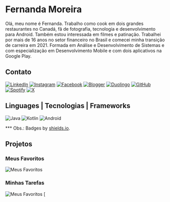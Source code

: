 
# Fernanda Moreira

Olá, meu nome é Fernanda. Trabalho como cook em dois grandes restaurantes no Canadá, fã de fotografia, tecnologia e desenvolvimento para Android. Também estou interessada em filmes e patinação. Trabalhei por mais de 16 anos no setor financeiro no Brasil e comecei minha transição de carreira em 2021. Formada em Análise e Desenvolvimento de Sistemas e com especialização em Desenvolvimento Mobile e com dois aplicativos na Google Play.

## Contato

[![LinkedIn](https://img.shields.io/badge/-LinkedIn-000?style=for-the-badge&logo=linkedin&color:FFF)](https://www.linkedin.com/in/fdananda/)
[![Instagram](https://img.shields.io/badge/-Instagram-000?style=for-the-badge&logo=instagram&color:FFF)](https://www.instagram.com/fdananda/)
[![Facebook](https://img.shields.io/badge/-Facebook-000?style=for-the-badge&logo=facebook&color:FFF)](https://www.facebook.com/fernanda.moreira.52438/)
[![Blogger](https://img.shields.io/badge/-Blogger-000?style=for-the-badge&logo=blogger&color:FFF)](https://fdananda.blogspot.com/)
[![Duolingo](https://img.shields.io/badge/-Duolingo-000?style=for-the-badge&logo=duolingo&color:FFF)](https://www.duolingo.com/profile/FernandaMo398616)
[![GitHub](https://img.shields.io/badge/-GitHub-000?style=for-the-badge&logo=github&color:FFF)](https://github.com/fdananda)
[![Spotify](https://img.shields.io/badge/-Spotify-000?style=for-the-badge&logo=spotify&color:FFF)](https://open.spotify.com/user/227lpgy76irgb533iugbgxmya?si=a3FdLK9nSWOvw8oJTfmJUw&nd=1&dlsi=48603899af384b3a)
[![X](https://img.shields.io/badge/-Twitter-000?style=for-the-badge&logo=x&color:FFF)](https://twitter.com/fdananda)

## Linguages | Tecnologias | Frameworks

![Java](https://img.shields.io/badge/Java-000?style=for-the-badge&logo=Java&color:FFF)
![Kotlin](https://img.shields.io/badge/Kotlin-000?style=for-the-badge&logo=kotlin&color:FFF)
![Android](https://img.shields.io/badge/Android-000?style=for-the-badge&logo=android&color:FFF)

*** Obs.: Badges by [shields.io](http://shields.io).

## Projetos

### Meus Favoritos
![Meus Favoritos](https://play-lh.googleusercontent.com/RQtMv7gd2C-LUali1aveWjGP3EmVKHPWyJO8G3Lm_fpITTzxF6_puhj0_a5zG5auDj8=w526-h296-rw)

### Minhas Tarefas
![Meus Favoritos](https://play-lh.googleusercontent.com/u0DniyfMc8qMZ4gshWfiwKtTFSMm30d_HDXuJ0-Vmt7M5wSfWysyMFOPkzt4n4GrZLXP=w526-h296-rw)
[